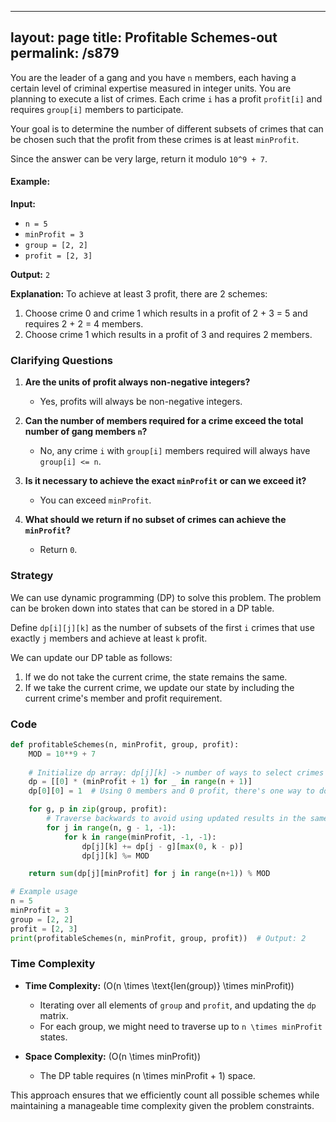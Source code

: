 
---
layout: page
title:  Profitable Schemes-out
permalink: /s879
---

You are the leader of a gang and you have `n` members, each having a certain level of criminal expertise measured in integer units. You are planning to execute a list of crimes. Each crime `i` has a profit `profit[i]` and requires `group[i]` members to participate. 

Your goal is to determine the number of different subsets of crimes that can be chosen such that the profit from these crimes is at least `minProfit`.

Since the answer can be very large, return it modulo `10^9 + 7`.

#### Example:

**Input:**
- `n = 5`
- `minProfit = 3`
- `group = [2, 2]`
- `profit = [2, 3]`

**Output:** `2`

**Explanation:**
To achieve at least 3 profit, there are 2 schemes:
1. Choose crime 0 and crime 1 which results in a profit of 2 + 3 = 5 and requires 2 + 2 = 4 members.
2. Choose crime 1 which results in a profit of 3 and requires 2 members.

### Clarifying Questions

1. **Are the units of profit always non-negative integers?**
   - Yes, profits will always be non-negative integers.
 
2. **Can the number of members required for a crime exceed the total number of gang members `n`?**
   - No, any crime `i` with `group[i]` members required will always have `group[i] <= n`.

3. **Is it necessary to achieve the exact `minProfit` or can we exceed it?**
   - You can exceed `minProfit`.

4. **What should we return if no subset of crimes can achieve the `minProfit`?**
   - Return `0`.

### Strategy

We can use dynamic programming (DP) to solve this problem. The problem can be broken down into states that can be stored in a DP table.

Define `dp[i][j][k]` as the number of subsets of the first `i` crimes that use exactly `j` members and achieve at least `k` profit. 

We can update our DP table as follows:
1. If we do not take the current crime, the state remains the same.
2. If we take the current crime, we update our state by including the current crime's member and profit requirement.

### Code

```python
def profitableSchemes(n, minProfit, group, profit):
    MOD = 10**9 + 7
    
    # Initialize dp array: dp[j][k] -> number of ways to select crimes resulting in at least k profit and using j members
    dp = [[0] * (minProfit + 1) for _ in range(n + 1)]
    dp[0][0] = 1  # Using 0 members and 0 profit, there's one way to do nothing.

    for g, p in zip(group, profit):
        # Traverse backwards to avoid using updated results in the same iteration
        for j in range(n, g - 1, -1):
            for k in range(minProfit, -1, -1):
                dp[j][k] += dp[j - g][max(0, k - p)]
                dp[j][k] %= MOD

    return sum(dp[j][minProfit] for j in range(n+1)) % MOD

# Example usage
n = 5
minProfit = 3
group = [2, 2]
profit = [2, 3]
print(profitableSchemes(n, minProfit, group, profit))  # Output: 2
```

### Time Complexity

- **Time Complexity:** \(O(n \times \text{len(group)} \times minProfit)\)
  - Iterating over all elements of `group` and `profit`, and updating the `dp` matrix.
  - For each group, we might need to traverse up to `n \times minProfit` states.
  
- **Space Complexity:** \(O(n \times minProfit)\)
  - The DP table requires \(n \times minProfit + 1\) space.

This approach ensures that we efficiently count all possible schemes while maintaining a manageable time complexity given the problem constraints.